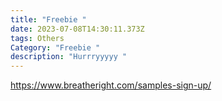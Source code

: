 ```yaml
---
title: "Freebie "
date: 2023-07-08T14:30:11.373Z
tags: Others
Category: "Freebie "
description: "Hurrryyyyy "
---
```

https://www.breatheright.com/samples-sign-up/